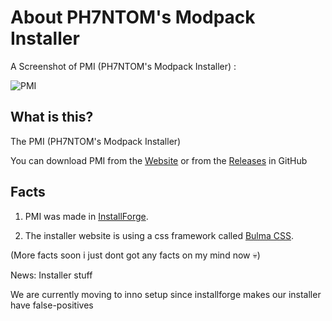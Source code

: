 # About PH7NTOM's Modpack Installer

A Screenshot of PMI (PH7NTOM's Modpack Installer) :

![PMI](https://cdn.discordapp.com/attachments/1051425996454232094/1055025686949154826/image.png)

## What is this?

The PMI (PH7NTOM's Modpack Installer)

You can download PMI from the [Website](https://ph7ntomxd.github.io/PMI/) or from the [Releases](https://github.com/PH7NTOMXD/PMI/releases) in GitHub

## Facts

1. PMI was made in [InstallForge](https://installforge.net/).

2. The installer website is using a css framework called [Bulma CSS](https://bulma.io/).


(More facts soon i just dont got any facts on my mind now 💀)

News: Installer stuff

We are currently moving to inno setup since installforge makes our installer have false-positives
